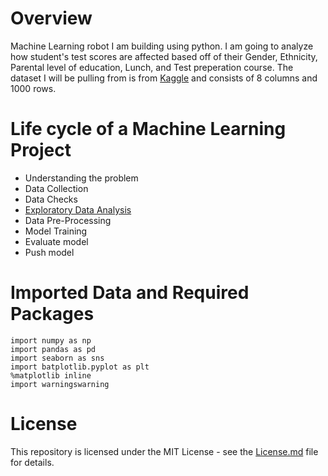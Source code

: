 # Overview
Machine Learning robot I am building using python. I am going to analyze how student's test scores are affected based off of their Gender, Ethnicity, Parental level of education, Lunch, and Test preperation course. The dataset I will be pulling from is from [Kaggle](https://www.kaggle.com/datasets/spscientist/students-performance-in-exams?datasetId=74977) and consists of 8 columns and 1000 rows.

# Life cycle of a Machine Learning Project
* Understanding the problem
* Data Collection
* Data Checks 
* [Exploratory Data Analysis](<notebook/Exploratory Data Analysis.ipynb>)
* Data Pre-Processing
* Model Training
* Evaluate model
* Push model

# Imported Data and Required Packages
```
import numpy as np
import pandas as pd
import seaborn as sns
import batplotlib.pyplot as plt
%matplotlib inline
import warningswarning
```

# License
This repository is licensed under the MIT License - see the [License.md](License.md) file for details.


